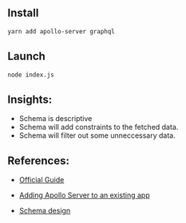 ## Install
```sh
yarn add apollo-server graphql
```

## Launch
```sh
node index.js
```

## Insights:
- Schema is descriptive
- Schema will add constraints to the fetched data.
- Schema will filter out some unneccessary data.

## References:
- [Official Guide](https://www.apollographql.com/docs/apollo-server/getting-started)

- [Adding Apollo Server to an existing app](https://www.apollographql.com/docs/apollo-server/essentials/server.html#integrations)

- [Schema design](https://www.apollographql.com/docs/apollo-server/essentials/schema.html)